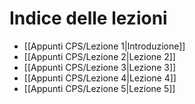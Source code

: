 # Indice delle lezioni

- [[Appunti CPS/Lezione 1|Introduzione]]
- [[Appunti CPS/Lezione 2|Lezione 2]]
- [[Appunti CPS/Lezione 3|Lezione 3]]
- [[Appunti CPS/Lezione 4|Lezione 4]]
- [[Appunti CPS/Lezione 5|Lezione 5]]


